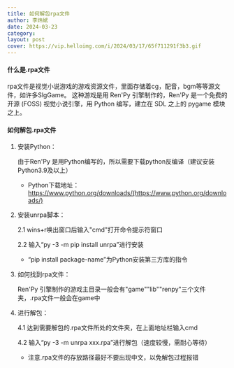 ```yaml
---
title: 如何解包rpa文件
author: 李炜斌
date: 2024-03-23
category: 
layout: post
cover: https://vip.helloimg.com/i/2024/03/17/65f711291f3b3.gif
---
```


#### 什么是.rpa文件

rpa文件是视觉小说游戏的游戏资源文件，里面存储着cg，配音，bgm等等源文件，如许多SlgGame。
这种游戏是用 Ren'Py 引擎制作的，Ren'Py 是一个免费的开源 (FOSS) 视觉小说引擎，用 Python 编写，建立在 SDL 之上的 pygame 模块之上。

#### 如何解包.rpa文件

1. 安装Python：

    由于Ren'Py 是用Python编写的，所以需要下载python反编译（建议安装Python3.9及以上）
    - Python下载地址：https://www.python.org/downloads/(https://www.python.org/downloads/)

2. 安装unrpa脚本：

    2.1 wins+r唤出窗口后输入"cmd"打开命令提示符窗口

    2.2 输入“py -3 -m pip install unrpa”进行安装
	- “pip install package-name”为Python安装第三方库的指令
	
3. 如何找到rpa文件：

    Ren'Py 引擎制作的游戏主目录一般会有"game""lib""renpy"三个文件夹，.rpa文件一般会在game中
	
4. 进行解包：

    4.1 达到需要解包的.rpa文件所处的文件夹，在上面地址栏输入cmd
	
	4.2 输入“py -3 -m unrpa xxx.rpa”进行解包（速度较慢，需耐心等待）
    - 注意.rpa文件的存放路径最好不要出现中文，以免解包过程报错